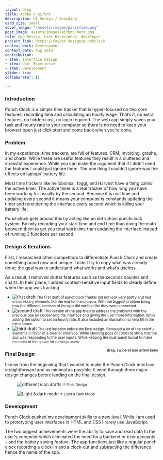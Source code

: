 ```yaml
---
layout: blog
title: Adobe × Airbnb
description: UI Design / Branding
card_size: small
cover_image: "/assets/images/parisTime.png"
post_image: assets/images/airbnb_hero.png
role: App Design, User Experience, developer
project_link: https://feyder.design/punchclock
context_work: Development
context_date: Aug 2019
contribution:
- item: Interface Design
- item: User Experience
- item: Development
slider: true
collaborator: []

---
```

### Introduction
Punch Clock is a simple time tracker that is hyper-focused on two core features: recording time and calculating an hourly wage. That’s it, no extra features, no hidden cost, no login required. The web app simply saves your task and hourly rate to your computer so there is no need to keep your browser open just click start and come back when you’re done.

### Problem
In my experience, time trackers, are full of features. CRM, invoicing, graphs, and charts. While these are useful features they result in a cluttered and stressful experience. While you can make the argument that if I didn’t need the features I could just ignore them. The one thing I couldn’t ignore was the effects on laptops’ battery life.

Most time trackers like hellobonsai, toggl, and Harvest have a thing called the active timer. The active timer is a real tracker of how long you have been working for usually by the second. Because it is real time and updating every second it means your computer is constantly updating the timer and rerendering the interface every second which is killing your battery life.

Punchclock gets around this by acting like an old school punchclock system. By only recording your start time and end time than doing the math between them to get you total work time than updating the interface instead of running 3 functions per second.


<!-- ### Strategy
From the beginning, Punch Clock was built to be a distraction-free, battery-efficient, and stress-eliminating experience. By removing unnecessary elements and ties to an account or subscription service, Punch Clock is more organized and accessible. -->
### Design & Iterations
First, I researched other competitors to differentiate Punch Clock and create something brand new and unique. I didn’t try to copy what was already done; the goal was to understand what works and what’s useless.

As a result, I removed clutter features such as the seconds counter and charts. In their place, I added context-sensitive input fields to clearly define when the app was tracking.


<div class="glide mt4">
  <div class="glide__track" data-glide-el="track">
        <ul class="glide__slides">
        <li class="glide__slide">
            <img src="/assets/images/old_design2.png" alt="first draft">
            <small>The first draft of punchclock frankly did not look very pretty and had unnecessary elements like the end time and arrow. With the biggest problem being how the different sections of the app did not feel like they were connected.</small> 
        </li>
        <li class="glide__slide">
            <img src="/assets/images/old_design.png" alt="second draft">
            <small>This version of the app tried to address the problems with the previous one by condensing the interface and giving the user more information. While adding the option to set an hourly rate. It also included an illustration to help fill in the extra space.</small> 
        </li>
        <li class="glide__slide">
            <img src="/assets/images/punchclock_desktop.png" alt="third draft">
            <small>The last iteration before the final design. Removed a lot of the colorful elements in favor of a cleaner interface. While showing pops of colors to show that the app was responding to the user inputs. While keeping the dual-panel layout to make the most of the space for desktop users.</small> 
        </li>
        </ul>
  </div>
</div>
<small style="text-align: right; color: var(--ink-6); font-weight: 600; float: right;">drag, swipe or use arrow keys</small>

### Final Design
I knew from the beginning that I wanted to make the Punch Clock interface straightforward and as minimal as possible. It went through three major design changes before landing on the final design.

<figure>
  <div>
    <img src="/assets/images/punch_clock_all_screens.png" alt="different icon drafts">
    <small>↑ Final Design</small>
  </div>
</figure>

<figure>
  <div>
    <img src="/assets/images/punch_clock_dark.png" alt="Light & dark mode">
    <small>↑ Light & Dark Mode</small>
  </div>
</figure>

### Development

Punch Clock pushed my development skills to a new level. While I am used to prototyping user interfaces in HTML and CSS I rarely use JavaScript. 

The two biggest achievements were the ability to save and read data to the user's computer which eliminated the need for a backend or user accounts – and the battery saving feature. The app functions just like a regular punch clock recording a clock-in and a clock-out and subtracting the difference hence the name of the app.


  <script src="{{site.url}}/logic/glide.min.js"></script>
  <script>
  var slide = new Glide(".glide", {
    perView: 2,
    gap: 24,
    focusAt: 'center',
    keyboard: true,
    rewind: true,
    bound: true,
    autoheight: true,
    bound: 'true',
    perTouch: 1,
    touchRatio: 1,
    focusAt: 'center',
    peak: {
      before: 0,
      after: 0,
    },
    breakpoints: {
      600: {
        gap: 4,
        peek: {
          before: 0,
          after: 48,
        },
        perView: 1,
      }
    },
}).mount();
  </script>